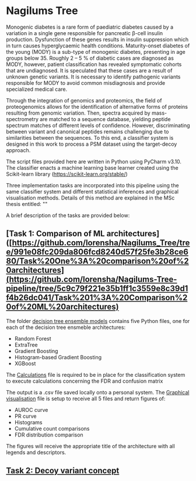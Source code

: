 # **Nagilums Tree**

Monogenic diabetes is a rare form of paediatric diabetes caused by a variation in a single gene responsible for pancreatic β-cell insulin production. Dysfunction of 
these genes results in insulin suppression which in turn causes hyperglycaemic health conditions. Maturity-onset diabetes of the young (MODY) is a sub-type of monogenic 
diabetes, presenting in age groups below 35. Roughly 2 – 5 % of diabetic cases are diagnosed as MODY, however, patient classification has revealed symptomatic cohorts that are undiagnosed. 
It is speculated that these cases are a result of unknown genetic variants. It is necessary to identify pathogenic variants responsible for MODY to avoid common misdiagnosis and provide specialized medical care.

Through the integration of genomics and proteomics, the field of proteogenomics allows for the identification of alternative forms of proteins resulting from genomic variation. Then, spectra acquired by mass-spectrometry are matched to a sequence database, yielding peptide spectrum matches of different levels of confidence. However, discriminating between variant and canonical peptides remains challenging due to similarities between the sequences.
To this end, a classifier system is designed in this work to process a PSM dataset using the target-decoy approach.

The script files provided here are written in Python using PyCharm v3.10. 
The classifier enacts a machine learning base learner created using the Scikit-learn library (https://scikit-learn.org/stable/) 

Three implementation tasks are incorporated into this pipeline using the same classifier system and different statistical inferences and graphical visualisation methods. Details of this method are explained in the MSc thesis entitled: ""

A brief description of the tasks are provided below:

## [**Task 1: Comparison of ML architectures**]([https://github.com/lorensha/Nagilums_Tree/tree/991e08fc209da806fcd8240d57f25fe3b28ce680/Task%20One%3A%20comparison%20of%20architectures](https://github.com/lorensha/Nagilums-Tree-pipeline/tree/5c9c79f221e35b1ff1c3559e8c39d1f4b26dc041/Task%201%3A%20Comparison%20of%20ML%20architectures)
The folder [decision tree ensemble models](https://github.com/lorensha/Nagilums_Tree/tree/0ae9faa007e849417073d18e1956149bad91e735/Task%20One%3A%20comparison%20of%20architectures/decision%20tree%20ensemble%20models) contains five Python files, one for each of the decision tree ensmeble architectures:
- Random Forest
- ExtraTree
- Gradient Boosting
- Histogram-based Gradient Boosting
- XGBoost

The [Calculations]() file is required to be in place for the classification system to execute calculations concerning the FDR and confusion matrix

The output is a .csv file saved locally onto a personal system.
The [Graphical visualisation]() file is setup to receive all 5 files and return figures of:
- AUROC curve
- PR curve
- Histograms
- Cumulative count comparisons
- FDR distribution comparison

The figures will receive the appropriate title of the architecture with all legends and descriptors.

## [Task 2: Decoy variant concept]()

